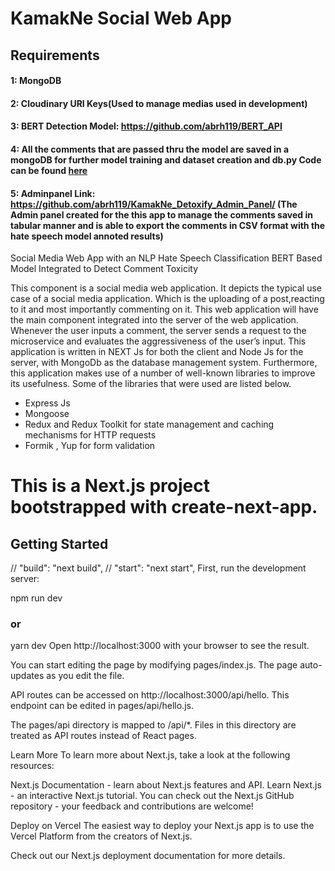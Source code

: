 # KamakNe Social Web App
## Requirements
#### 1: MongoDB
#### 2: Cloudinary URI Keys(Used to manage medias used in development)
#### 3: BERT Detection Model: https://github.com/abrh119/BERT_API
#### 4: All the comments that are passed thru the model are saved in a mongoDB for further model training and dataset creation and db.py Code can be found [here](https://github.com/abrh119/BERT_API/blob/main/db.py)
#### 5: Adminpanel Link: https://github.com/abrh119/KamakNe_Detoxify_Admin_Panel/ (The Admin panel created for the this app to manage the comments saved in tabular manner and is able to export the comments in CSV format with the hate speech model annoted results)

Social Media Web App with an NLP Hate Speech Classification BERT Based Model Integrated to Detect Comment Toxicity

This component is a social media web application. It depicts the typical use case of a social media application. Which is the uploading of a post,reacting to it and
most importantly commenting on it. This web application will have the main component
integrated into the server of the web application. Whenever the user inputs a comment,
the server sends a request to the microservice and evaluates the aggressiveness of the
user’s input.
This application is written in NEXT Js for both the client and Node Js for the server, with
MongoDb as the database management system. Furthermore, this application makes use
of a number of well-known libraries to improve its usefulness. Some of the libraries that
were used are listed below.
- Express Js
- Mongoose
- Redux and Redux Toolkit for state management and caching mechanisms for HTTP requests
- Formik , Yup for form validation



# This is a Next.js project bootstrapped with create-next-app.

## Getting Started
// "build": "next build", // "start": "next start", First, run the development server:

npm run dev
### or
yarn dev
Open http://localhost:3000 with your browser to see the result.

You can start editing the page by modifying pages/index.js. The page auto-updates as you edit the file.

API routes can be accessed on http://localhost:3000/api/hello. This endpoint can be edited in pages/api/hello.js.

The pages/api directory is mapped to /api/*. Files in this directory are treated as API routes instead of React pages.

Learn More
To learn more about Next.js, take a look at the following resources:

Next.js Documentation - learn about Next.js features and API.
Learn Next.js - an interactive Next.js tutorial.
You can check out the Next.js GitHub repository - your feedback and contributions are welcome!

Deploy on Vercel
The easiest way to deploy your Next.js app is to use the Vercel Platform from the creators of Next.js.

Check out our Next.js deployment documentation for more details.
